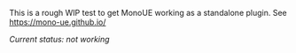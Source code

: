 This is a rough WIP test to get MonoUE working as a standalone plugin. See https://mono-ue.github.io/

*Current status:* _not working_
